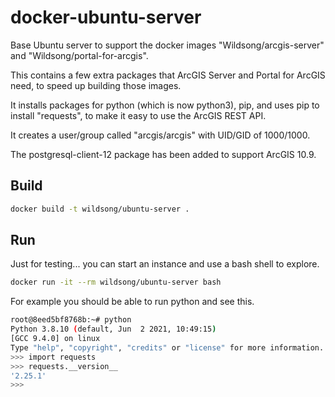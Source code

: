# docker-ubuntu-server
Base Ubuntu server to support the docker images
"Wildsong/arcgis-server" and "Wildsong/portal-for-arcgis".

This contains a few extra packages that ArcGIS Server
and Portal for ArcGIS need, to speed up building those images.

It installs packages for python (which is now python3), pip, and uses pip to install "requests",
to make it easy to use the ArcGIS REST API.

It creates a user/group called "arcgis/arcgis" with UID/GID of 1000/1000.

The postgresql-client-12 package has been added to support ArcGIS 10.9.

## Build

```bash
docker build -t wildsong/ubuntu-server .
```

## Run

Just for testing... you can start an instance and use a bash shell to explore. 


```bash
docker run -it --rm wildsong/ubuntu-server bash
```

For example you should be able to run python and see this.

```bash
root@8eed5bf8768b:~# python
Python 3.8.10 (default, Jun  2 2021, 10:49:15)
[GCC 9.4.0] on linux
Type "help", "copyright", "credits" or "license" for more information.
>>> import requests
>>> requests.__version__
'2.25.1'
>>>

```
